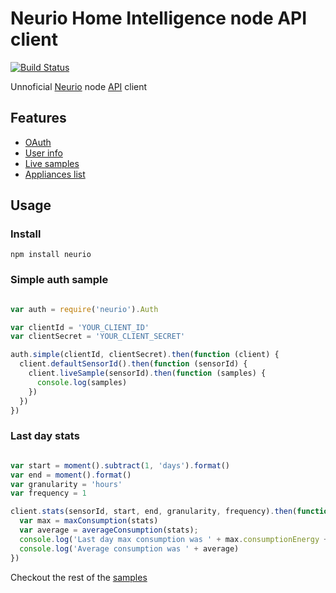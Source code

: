 # Neurio Home Intelligence node API client

[![Build Status](https://travis-ci.org/maaaikoool/neurio.svg?branch=master)](https://travis-ci.org/maaaikoool/neurio)

Unnoficial [Neurio](http://neur.io) node [API](https://api.neur.io/docs/) client

## Features

- [OAuth](https://api.neur.io/docs/#oauth-2.0)
- [User info](https://api.neur.io/docs/#users)
- [Live samples](https://api.neur.io/docs/#samples)
- [Appliances list](https://api.neur.io/docs/#appliances)


## Usage

### Install

```
npm install neurio
```

### Simple auth sample

```js

var auth = require('neurio').Auth

var clientId = 'YOUR_CLIENT_ID'
var clientSecret = 'YOUR_CLIENT_SECRET'

auth.simple(clientId, clientSecret).then(function (client) {
  client.defaultSensorId().then(function (sensorId) {
    client.liveSample(sensorId).then(function (samples) {
      console.log(samples)
    })
  })
})
```

### Last day stats

```js

var start = moment().subtract(1, 'days').format()
var end = moment().format()
var granularity = 'hours'
var frequency = 1

client.stats(sensorId, start, end, granularity, frequency).then(function (stats) {
  var max = maxConsumption(stats)
  var average = averageConsumption(stats);
  console.log('Last day max consumption was ' + max.consumptionEnergy + " watts at " + moment(max.start).format())
  console.log('Average consumption was ' + average)
})

```


Checkout the rest of the [samples](/samples)
